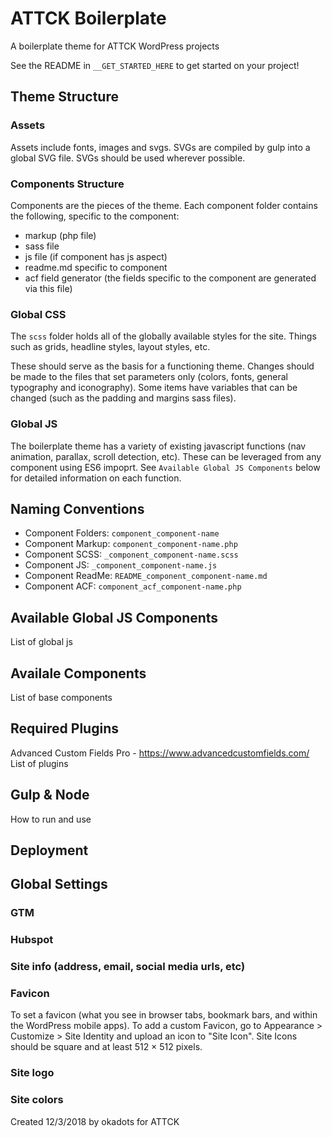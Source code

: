 # ATTCK Boilerplate
A boilerplate theme for ATTCK WordPress projects

See the README in `__GET_STARTED_HERE` to get started on your project!

## Theme Structure
### Assets
Assets include fonts, images and svgs. SVGs are compiled by gulp into a global SVG file. SVGs should be used wherever possible.

### Components Structure
Components are the pieces of the theme.  Each component folder contains the following, specific to the component:
- markup (php file)
- sass file
- js file (if component has js aspect)
- readme.md specific to component
- acf field generator (the fields specific to the component are generated via this file)

### Global CSS
The `scss` folder holds all of the globally available styles for the site. Things such as grids, headline styles, layout styles, etc. 

These should serve as the basis for a functioning theme. Changes should be made to the files that set parameters only (colors, fonts, general typography and iconography). Some items have variables that can be changed (such as the padding and margins sass files). 

### Global JS
The boilerplate theme has a variety of existing javascript functions (nav animation, parallax, scroll detection, etc). These can be leveraged from any component using ES6 impoprt. See `Available Global JS Components` below for detailed information on each function.

## Naming Conventions
- Component Folders: `component_component-name`
- Component Markup: `component_component-name.php`
- Component SCSS: `_component_component-name.scss`
- Component JS: `_component_component-name.js`
- Component ReadMe: `README_component_component-name.md`
- Component ACF: `component_acf_component-name.php`

## Available Global JS Components
List of global js

## Availale Components
List of base components

## Required Plugins
Advanced Custom Fields Pro - https://www.advancedcustomfields.com/
List of plugins

## Gulp & Node
How to run and use

## Deployment


## Global Settings
### GTM
### Hubspot
### Site info (address, email, social media urls, etc)
### Favicon
To set a favicon (what you see in browser tabs, bookmark bars, and within the WordPress mobile apps). To add a custom Favicon, go to Appearance > Customize > Site Identity and upload an icon to "Site Icon". Site Icons should be square and at least 512 × 512 pixels.

### Site logo
### Site colors

Created 12/3/2018 by okadots for ATTCK
